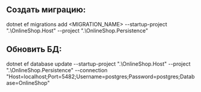## Создать миграцию: 
dotnet ef migrations add <MIGRATION_NAME> --startup-project ".\OnlineShop.Host\" --project ".\OnlineShop.Persistence\" 

## Обновить БД:
dotnet ef database update --startup-project ".\OnlineShop.Host\" --project ".\OnlineShop.Persistence\" --connection "Host=localhost;Port=5482;Username=postgres;Password=postgres;Database=OnlineShop"
